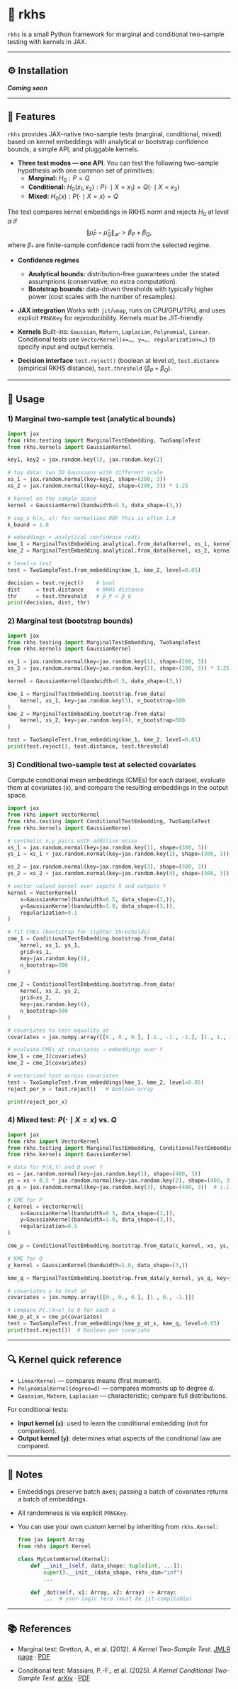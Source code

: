 # 🌱 rkhs

`rkhs` is a small Python framework for marginal and conditional two-sample testing with kernels in JAX.

---

## ⚙️ Installation
**_Coming soon_**

---

## 🚀 Features
`rkhs` provides JAX-native two-sample tests (marginal, conditional, mixed) based on kernel embeddings with analytical or bootstrap confidence bounds, a simple API, and pluggable kernels.

- **Three test modes — one API**. You can test the following two-sample hypothesis with one common set of primitives: 
  - **Marginal:** $H_0: P = Q$
  - **Conditional:** $H_0(x_1,x_2): P(\cdot\mid X=x_1)=Q(\cdot\mid X=x_2)$
  - **Mixed:** $H_0(x): P(\cdot\mid X=x)=Q$

The test compares kernel embeddings in RKHS norm and rejects $H_0$ at level $\alpha$ if
$$
  \|\widehat\mu_P - \widehat\mu_Q\|_\mathcal{H} > \beta_P + \beta_Q,
$$
where $\beta_\ast$ are finite-sample confidence radii from the selected regime.

- **Confidence regimes**
  - **Analytical bounds:** distribution-free guarantees under the stated assumptions (conservative; no extra computation).
  - **Bootstrap bounds:** data-driven thresholds with typically higher power (cost scales with the number of resamples).

- **JAX integration**
  Works with `jit`/`vmap`, runs on CPU/GPU/TPU, and uses explicit `PRNGKey` for reproducibility. Kernels must be JIT-friendly.

- **Kernels**
  Built-ins: `Gaussian`, `Matern`, `Laplacian`, `Polynomial`, `Linear`.  
  Conditional tests use `VectorKernel(x=…, y=…, regularization=…)` to specify input and output kernels.

- **Decision interface**
  `test.reject()` (boolean at level $\alpha$), `test.distance` (empirical RKHS distance), `test.threshold` ($\beta_P+\beta_Q$).

---

## 🧩 Usage

### 1) Marginal two-sample test (analytical bounds)

```python
import jax
from rkhs.testing import MarginalTestEmbedding, TwoSampleTest
from rkhs.kernels import GaussianKernel

key1, key2 = jax.random.key(1), jax.random.key(2)

# toy data: two 3D Gaussians with different scale
xs_1 = jax.random.normal(key=key1, shape=(200, 3))
xs_2 = jax.random.normal(key=key2, shape=(200, 3)) * 1.25

# kernel on the sample space
kernel = GaussianKernel(bandwidth=0.5, data_shape=(3,))

# sup_x k(x, x); for normalized RBF this is often 1.0
k_bound = 1.0

# embeddings + analytical confidence radii
kme_1 = MarginalTestEmbedding.analytical.from_data(kernel, xs_1, kernel_bound=k_bound)
kme_2 = MarginalTestEmbedding.analytical.from_data(kernel, xs_2, kernel_bound=k_bound)

# level-α test
test = TwoSampleTest.from_embedding(kme_1, kme_2, level=0.05)

decision = test.reject()    # bool
dist     = test.distance    # RKHS distance
thr      = test.threshold   # β_P + β_Q
print(decision, dist, thr)
```
### 2) Marginal test (bootstrap bounds)

```python
import jax
from rkhs.testing import MarginalTestEmbedding, TwoSampleTest
from rkhs.kernels import GaussianKernel

xs_1 = jax.random.normal(key=jax.random.key(1), shape=(200, 3))
xs_2 = jax.random.normal(key=jax.random.key(2), shape=(200, 3)) * 1.25

kernel = GaussianKernel(bandwidth=0.5, data_shape=(3,))

kme_1 = MarginalTestEmbedding.bootstrap.from_data(
    kernel, xs_1, key=jax.random.key(3), n_bootstrap=500
)
kme_2 = MarginalTestEmbedding.bootstrap.from_data(
    kernel, xs_2, key=jax.random.key(4), n_bootstrap=500
)

test = TwoSampleTest.from_embedding(kme_1, kme_2, level=0.05)
print(test.reject(), test.distance, test.threshold)
```

### 3) Conditional two-sample test at selected covariates

Compute conditional mean embeddings (CMEs) for each dataset, evaluate them at covariates \(x\), and compare the resulting embeddings in the output space.

```python
import jax
from rkhs import VectorKernel
from rkhs.testing import ConditionalTestEmbedding, TwoSampleTest
from rkhs.kernels import GaussianKernel

# synthetic x,y pairs with additive noise
xs_1 = jax.random.normal(key=jax.random.key(1), shape=(300, 3))
ys_1 = xs_1 + jax.random.normal(key=jax.random.key(2), shape=(300, 3))

xs_2 = jax.random.normal(key=jax.random.key(3), shape=(300, 3))
ys_2 = xs_2 + jax.random.normal(key=jax.random.key(4), shape=(300, 3))

# vector-valued kernel over inputs X and outputs Y
kernel = VectorKernel(
    x=GaussianKernel(bandwidth=0.5, data_shape=(3,)),
    y=GaussianKernel(bandwidth=1.0, data_shape=(3,)),
    regularization=0.1
)

# fit CMEs (bootstrap for tighter thresholds)
cme_1 = ConditionalTestEmbedding.bootstrap.from_data(
    kernel, xs_1, ys_1,
    grid=xs_1,
    key=jax.random.key(5),
    n_bootstrap=300
)

cme_2 = ConditionalTestEmbedding.bootstrap.from_data(
    kernel, xs_2, ys_2,
    grid=xs_2,
    key=jax.random.key(6),
    n_bootstrap=300
)

# covariates to test equality at
covariates = jax.numpy.array([[0., 0., 0.], [-1., -1., -1.], [1., 1., 1.]])

# evaluate CMEs at covariates → embeddings over Y
kme_1 = cme_1(covariates)
kme_2 = cme_2(covariates)

# vectorized test across covariates
test = TwoSampleTest.from_embeddings(kme_1, kme_2, level=0.05)
reject_per_x = test.reject()   # Boolean array

print(reject_per_x)
```

### 4) Mixed test: $P(\cdot\mid X=x)$ vs. $Q$

```python
import jax
from rkhs import VectorKernel
from rkhs.testing import MarginalTestEmbedding, ConditionalTestEmbedding, TwoSampleTest
from rkhs.kernels import GaussianKernel

# data for P(X,Y) and Q over Y
xs = jax.random.normal(key=jax.random.key(1), shape=(400, 3))
ys = xs + 0.5 * jax.random.normal(key=jax.random.key(2), shape=(400, 3))
ys_q = jax.random.normal(key=jax.random.key(3), shape=(400, 3))  # i.i.d. from Q

# CME for P
c_kernel = VectorKernel(
    x=GaussianKernel(bandwidth=0.5, data_shape=(3,)),
    y=GaussianKernel(bandwidth=1.0, data_shape=(3,)),
    regularization=0.1
)

cme_p = ConditionalTestEmbedding.bootstrap.from_data(c_kernel, xs, ys, grid=xs, key=jax.random.key(4), n_bootstrap=300)

# KME for Q
y_kernel = GaussianKernel(bandwidth=1.0, data_shape=(3,))

kme_q = MarginalTestEmbedding.bootstrap.from_data(y_kernel, ys_q, key=jax.random.key(5), n_bootstrap=300)

# covariates x to test at
covariates = jax.numpy.array([[0., 0., 0.], [1., 0., -1.]])

# compare P(.|X=x) to Q for each x
kme_p_at_x = cme_p(covariates)
test = TwoSampleTest.from_embeddings(kme_p_at_x, kme_q, level=0.05)
print(test.reject())  # Boolean per covariate
```

---

## 🔍 Kernel quick reference

- `LinearKernel` — compares means (first moment).
- `PolynomialKernel(degree=d)` — compares moments up to degree $d$.
- `Gaussian`, `Matern`, `Laplacian` — characteristic; compare full distributions.

For conditional tests:
- **Input kernel (`x`)**: used to learn the conditional embedding (not for comparison).
- **Output kernel (`y`)**: determines what aspects of the conditional law are compared.

---

## 🧠 Notes
- Embeddings preserve batch axes; passing a batch of covariates returns a batch of embeddings.
- All randomness is via explicit `PRNGKey`.
- You can use your own custom kernel by inheriting from `rkhs.Kernel`:

    ```python
    from jax import Array
    from rkhs import Kernel
    
    class MyCustomKernel(Kernel):
        def __init__(self, data_shape: tuple[int, ...]):
            super().__init__(data_shape, rkhs_dim="inf")
            ...
        
        def _dot(self, x1: Array, x2: Array) -> Array:
            ...  # your logic here (must be jit-compilable)
    ```

---

## 📚 References

- Marginal test: Gretton, A., et al. (2012). *A Kernel Two-Sample Test*. [JMLR page](https://jmlr.csail.mit.edu/papers/v13/gretton12a.html) · [PDF](https://www.jmlr.org/papers/volume13/gretton12a/gretton12a.pdf)

- Conditional test: Massiani, P.-F., et al. (2025). *A Kernel Conditional Two-Sample Test*. [arXiv](https://arxiv.org/abs/2506.03898) · [PDF](https://arxiv.org/pdf/2506.03898)
